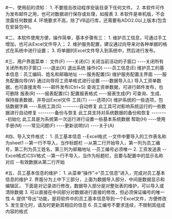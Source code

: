 #一、使用前的须知：
    1. 不要擅且改动程序安装目录下任何文件。
    2. 本软件可作为发布邮件之用，也可对数据进行保存或处理，如报表
    3. 本软件是单机版，不会泄露任何数据
    4. 环境要求不高，除了VB运行库，还需要有ADO2.0以上版本(包含在安装包中)。

#二、本软件使用方便，操作简单，基本步骤有三：
    1. 维护员工信息，可通过手工增加，也可从Excel文件导入；
    2. 维护服务配置，建议通过向导来对各种单据的格式在系统中进行设置；
    3. 将单据的Excel文件导入到系统中，然后进行发布。

#三、用户界面菜单：
    文件(F)
    ----关闭(C)    		关闭当前活动的子窗口
    ----关闭所有    		关闭所有的子窗口
    ----退出(X)     		退出系统
    操作(O)
    ----员工信息(E)		维护员工的基本信息：员工编码、姓名和邮箱地址
    ----服务配置(S)		维护服务配置主界面
    ----服务配置向导(W)		通过向导将工资单格式进行设置
    ----数据导入(L)		导入工资单数据，也可直接发布
    ----邮件发布(Ctrl+S)	查询工资单数据，可进行邮件发布，也可删除
    报表(R)
    ----报表配置(C)		配置报表格式
    ----报表生成(P)		可查询、生成、保持报表数据，并导出Excel文件
    工具(T)
    ----选项(O)			维护系统的一些选项，包括数据字典
    ----系统工具(S)
    --------自动修复		此工具可对影响系统运行的一些数据进行自动修复
    --------备份与恢复		此工具支持对系统数据的备份和恢复
    --------初始化		此工具是为系统第一次运行进行设置一些基本系统数据
    帮助(H)
    ----使用手册(M)
    ----常见问题(F)
    ----更新说明(U)
    ----关于(A)

#四、导入文件格式：
    1. 员工基本信息
       --Excel格式
       --文件中要导入的工作表名称为sheet1
       --第一行不导入，当作标题栏
       --从第二行开始导入，第一列为员工编号，第二列为员工姓名，第三列为邮箱地址
       --员工编号必须唯一
    2. 工资发送表
       --Excel格式\CSV格式
       --第一行不导入，当作为标题栏，且要与配置中的显示名称对应
       --有效数据从第二行开始

#五、员工基本信息的维护：
    1. 从菜单“操作”->“员工信息”进入，完成对员工基本信息的维护
    2. 界面分为上中下三部分，上面为数据导入部分，中间是数据显示和编辑区，
       下面是对记录进行修改，数据导入部分是对整张表的维护，可以导入或清除数据
    3. 可以直接在中间部分对数据进行直接的修改，但必须保证编号的唯一性
    4. 提供“导出”功能，是将软件中的员工基本信息导到一个Excel文件，方便修改
    5. 发生变化时，请及时更新其相应的信息
    6. 员工编号不要求连续，不限制其组成内容的格式
